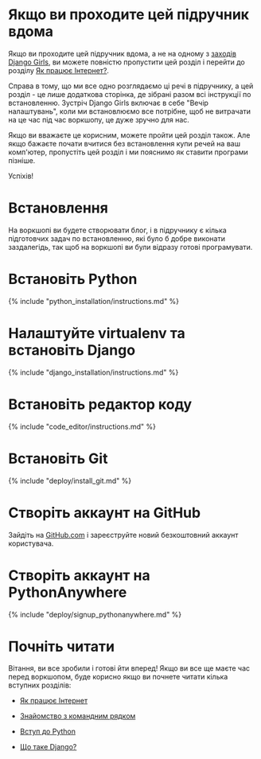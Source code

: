 # Якщо ви проходите цей підручник вдома

Якщо ви проходите цей підручник вдома, а не на одному з [заходів Django Girls](http://djangogirls.org/events/), ви можете повністю пропустити цей розділ і перейти до розділу [Як працює Інтернет?](../how_the_internet_works/README.md).

Справа в тому, що ми все одно розглядаємо ці речі в підручнику, а цей розділ - це лише додаткова сторінка, де зібрані разом всі інструкції по встановленню. Зустріч Django Girls включає в себе "Вечір налаштувань", коли ми встановлюємо все потрібне, щоб не витрачати на це час під час воркшопу, це дуже зручно для нас.

Якщо ви вважаєте це корисним, можете пройти цей розділ також. Але якщо бажаєте почати вчитися без встановлення купи речей на ваш комп'ютер, пропустіть цей розділ і ми пояснимо як ставити програми пізніше.

Успіхів!

# Встановлення

На воркшопі ви будете створювати блог, і в підручнику є кілька підготовчих задач по встановленню, які було б добре виконати заздалегідь, так щоб на воркшопі ви були відразу готові програмувати.

# Встановіть Python

{% include "python_installation/instructions.md" %}

# Налаштуйте virtualenv та встановіть Django

{% include "django_installation/instructions.md" %}

# Встановіть редактор коду

{% include "code_editor/instructions.md" %}

# Встановіть Git

{% include "deploy/install_git.md" %}

# Створіть аккаунт на GitHub

Зайдіть на [GitHub.com](http://www.github.com) і зареєструйте новий безкоштовний аккаунт користувача.

# Створіть аккаунт на PythonAnywhere

{% include "deploy/signup_pythonanywhere.md" %}

# Почніть читати

Вітання, ви все зробили і готові йти вперед! Якщо ви все ще маєте час перед воркшопом, буде корисно якщо ви почнете читати кілька вступних розділів:

  * [Як працює Інтернет](../how_the_internet_works/README.md)

  * [Знайомство з командним рядком](../intro_to_command_line/README.md)

  * [Вступ до Python](../intro_to_command_line/README.md)

  * [Що таке Django?](../django/README.md)